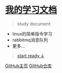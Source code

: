 # <font color="#000000"> [我的学习文档](/?id=目录) </font> 

>  study document
>

- linux的简单指令学习
- rabbitmq消息队列
- 更多...

>[start ready ↓](/?id=目录) 

[GitHub主页](https://github.com/shimu115?tab=repositories) [GitHub仓库](https://github.com/shimu115/study-document) 

